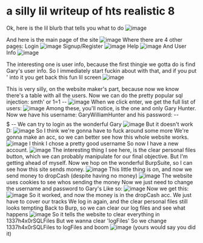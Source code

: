 # a silly lil writeup of hts realistic 8

Ok, here is the lil blurb that tells you what to do
![image](https://github.com/saltytine/hts-realistic-4/assets/156854448/5ba41e45-4646-442e-a4d1-be1460b8f3d9)

And here is the main page of the site
![image](https://github.com/saltytine/hts-realistic-4/assets/156854448/bec95660-9455-40c2-816a-3e46e3ada10b)
Where there are 4 other pages:
Login
![image](https://github.com/saltytine/hts-realistic-4/assets/156854448/55f29dba-7f85-45b3-b6b7-46bf10543a5c)
Signup/Register
![image](https://github.com/saltytine/hts-realistic-4/assets/156854448/9720d6b2-bb32-4699-92a2-ae7f74da6be8)
Help
![image](https://github.com/saltytine/hts-realistic-4/assets/156854448/f9dd3093-8308-4d69-b9ab-0870383afc81)
And User Info
![image](https://github.com/saltytine/hts-realistic-4/assets/156854448/325a4bb2-53de-4fcf-9357-d2f43a9b7f53)

The interesting one is user info, because the first thingie we gotta do is find Gary's user info.
So I immediately start fuckin about with that, and if you put ' into it you get back this fun lil screen
![image](https://github.com/saltytine/hts-realistic-4/assets/156854448/82d51d8e-ca2f-40ef-9c23-525feaffcf11)

This is very silly, on the website maker's part, because now we know there's a table with all the users.
Now we can do the pretty popular sql injection: smth' or 1=1 --
![image](https://github.com/saltytine/hts-realistic-4/assets/156854448/558ee349-4e58-4b39-b92b-ec82015e73d7)
When we click enter, we get the full list of users:
![image](https://github.com/saltytine/hts-realistic-4/assets/156854448/0177827e-0ee3-47a4-9bcf-34d6ff5e0c14)
Among these, you'll notice, is the one and only Gary Hunter.
Now we have his username: GaryWilliamHunter and his password: -- $$$$$ --
We can try to login as the wonderful Gary
![image](https://github.com/saltytine/hts-realistic-4/assets/156854448/4ac027f2-0370-4bde-b287-d850364aa9a8)
But it doesn't work D:
![image](https://github.com/saltytine/hts-realistic-4/assets/156854448/b43f9a6d-980f-4708-983f-8beaf891c349)
So I think we're gonna have to fuck around some more
We're gonna make an acc, so we can better see how this whole website works.
![image](https://github.com/saltytine/hts-realistic-4/assets/156854448/ab5336a5-8bdb-4fd3-bc6f-c81c33b5bf9a)
I think I chose a pretty good username
So now I have a new account.
![image](https://github.com/saltytine/hts-realistic-4/assets/156854448/44834ea7-ed3b-4d64-acbb-2706d8443d91)
The interesting thing I see here, is the clear personal files button, which we can probably manipulate for our final objective.
But I'm getting ahead of myself.
Now we hop on the wonderful BurpSuite, so I can see how this site sends money.
![image](https://github.com/saltytine/hts-realistic-4/assets/156854448/f3fa5ca3-9032-46a4-95d6-eb074d6a9298)
This little thing is on, and now we send money to dropCash (despite having no money)
![image](https://github.com/saltytine/hts-realistic-4/assets/156854448/b037a0a7-af71-4ff9-804a-7eb2a3beacd7)
The website uses cookies to see whos sending the money
Now we just need to change the username and password to Gary's
Like so:
![image](https://github.com/saltytine/hts-realistic-4/assets/156854448/e615a165-e05a-43ab-8e95-032f739c7a64)
Now we get this:
![image](https://github.com/saltytine/hts-realistic-4/assets/156854448/8406bae4-784a-4cf4-ae08-30e37e35e4b2)
So it worked, and now the money is in the dropCash acc. We just have to cover our tracks
We log in again, and the clear personal files still looks tempting
Back to Burp, so we can clear our log files and see what happens
![image](https://github.com/saltytine/hts-realistic-4/assets/156854448/6a8bc8d2-cd33-4d5d-b01b-6d24896d1695)
So it tells the website to clear everything in 1337h4x0rSQLFiles
But we wanna clear 'logFiles'
So we change 1337h4x0rSQLFiles to logFiles and boom
![image](https://github.com/saltytine/hts-realistic-4/assets/156854448/fe2e58a3-53c2-4961-85fc-e988e017e221)
(yours would say you did it)
